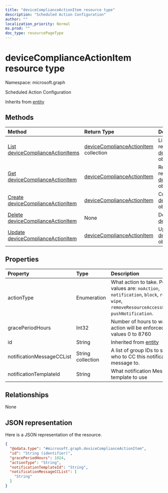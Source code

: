 ```yaml
---
title: "deviceComplianceActionItem resource type"
description: "Scheduled Action Configuration"
author: ""
localization_priority: Normal
ms.prod: ""
doc_type: resourcePageType
---
```


# deviceComplianceActionItem resource type


Namespace: microsoft.graph

Scheduled Action Configuration


Inherits from [entity](../resources/entity.md)

## Methods
|Method|Return Type|Description|
|:---|:---|:---|
|[List deviceComplianceActionItems](../api/devicecomplianceactionitem-list.md)|[deviceComplianceActionItem](../resources/devicecomplianceactionitem.md) collection|List properties and relationships of the [deviceComplianceActionItem](../resources/devicecomplianceactionitem.md) objects.|
|[Get deviceComplianceActionItem](../api/devicecomplianceactionitem-get.md)|[deviceComplianceActionItem](../resources/devicecomplianceactionitem.md)|Read properties and relationships of the [deviceComplianceActionItem](../resources/devicecomplianceactionitem.md) object.|
|[Create deviceComplianceActionItem](../api/devicecomplianceactionitem-create.md)|[deviceComplianceActionItem](../resources/devicecomplianceactionitem.md)|Create a new [deviceComplianceActionItem](../resources/devicecomplianceactionitem.md) object.|
|[Delete deviceComplianceActionItem](../api/devicecomplianceactionitem-delete.md)|None|Deletes a [deviceComplianceActionItem](../resources/devicecomplianceactionitem.md).|
|[Update deviceComplianceActionItem](../api/devicecomplianceactionitem-update.md)|[deviceComplianceActionItem](../resources/devicecomplianceactionitem.md)|Update the properties of a [deviceComplianceActionItem](../resources/devicecomplianceactionitem.md) object.|

## Properties
|Property|Type|Description|
|:---|:---|:---|
|actionType|Enumeration|What action to take. Possible values are: `noAction`, `notification`, `block`, `retire`, `wipe`, `removeResourceAccessProfiles`, `pushNotification`.|
|gracePeriodHours|Int32|Number of hours to wait till the action will be enforced. Valid values 0 to 8760|
|id|String| Inherited from [entity](../resources/entity.md)|
|notificationMessageCCList|String collection|A list of group IDs to speicify who to CC this notification message to.|
|notificationTemplateId|String|What notification Message template to use|

## Relationships
None

## JSON representation
Here is a JSON representation of the resource.
<!-- {
  "blockType": "resource",
  "keyProperty": "id",
  "@odata.type": "microsoft.graph.deviceComplianceActionItem",
  "baseType": "microsoft.graph.entity",
  "openType": false
}
-->
``` json
{
  "@odata.type": "#microsoft.graph.deviceComplianceActionItem",
  "id": "String (identifier)",
  "gracePeriodHours": 1024,
  "actionType": "String",
  "notificationTemplateId": "String",
  "notificationMessageCCList": [
    "String"
  ]
}
```

